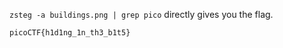 `zsteg -a buildings.png | grep pico` directly gives you the flag.

```
picoCTF{h1d1ng_1n_th3_b1t5}
```